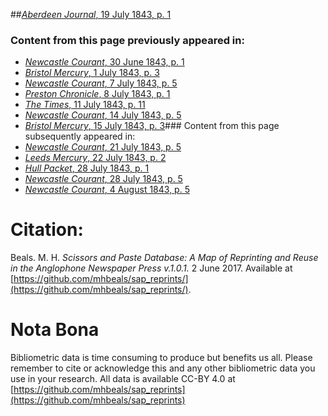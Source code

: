 ##[*Aberdeen Journal*, 19 July 1843, p. 1](https://mhbeals.github.io/sap_html/Aberdeen-Journal/Aberdeen-Journal-19-July-1843-p-1)

### Content from this page previously appeared in:
+ [*Newcastle Courant*, 30 June 1843, p. 1](https://mhbeals.github.io/sap_html/Newcastle-Courant/Newcastle-Courant-30-June-1843-p-1)
+ [*Bristol Mercury*, 1 July 1843, p. 3](https://mhbeals.github.io/sap_html/Bristol-Mercury/Bristol-Mercury-1-July-1843-p-3)
+ [*Newcastle Courant*, 7 July 1843, p. 5](https://mhbeals.github.io/sap_html/Newcastle-Courant/Newcastle-Courant-7-July-1843-p-5)
+ [*Preston Chronicle*, 8 July 1843, p. 1](https://mhbeals.github.io/sap_html/Preston-Chronicle/Preston-Chronicle-8-July-1843-p-1)
+ [*The Times*, 11 July 1843, p. 11](https://mhbeals.github.io/sap_html/The-Times/The-Times-11-July-1843-p-11)
+ [*Newcastle Courant*, 14 July 1843, p. 5](https://mhbeals.github.io/sap_html/Newcastle-Courant/Newcastle-Courant-14-July-1843-p-5)
+ [*Bristol Mercury*, 15 July 1843, p. 3](https://mhbeals.github.io/sap_html/Bristol-Mercury/Bristol-Mercury-15-July-1843-p-3)### Content from this page subsequently appeared in:
+ [*Newcastle Courant*, 21 July 1843, p. 5](https://mhbeals.github.io/sap_html/Newcastle-Courant/Newcastle-Courant-21-July-1843-p-5)
+ [*Leeds Mercury*, 22 July 1843, p. 2](https://mhbeals.github.io/sap_html/Leeds-Mercury/Leeds-Mercury-22-July-1843-p-2)
+ [*Hull Packet*, 28 July 1843, p. 1](https://mhbeals.github.io/sap_html/Hull-Packet/Hull-Packet-28-July-1843-p-1)
+ [*Newcastle Courant*, 28 July 1843, p. 5](https://mhbeals.github.io/sap_html/Newcastle-Courant/Newcastle-Courant-28-July-1843-p-5)
+ [*Newcastle Courant*, 4 August 1843, p. 5](https://mhbeals.github.io/sap_html/Newcastle-Courant/Newcastle-Courant-4-August-1843-p-5)
                    
# Citation: 

Beals. M. H. *Scissors and Paste Database: A Map of Reprinting and Reuse in the Anglophone Newspaper Press v.1.0.1.* 2 June 2017. Available at [https://github.com/mhbeals/sap_reprints/](https://github.com/mhbeals/sap_reprints/). 
                    
# Nota Bona

Bibliometric data is time consuming to produce but benefits us all. Please remember to cite or acknowledge this and any other bibliometric data you use in your research. All data is available CC-BY 4.0 at [https://github.com/mhbeals/sap_reprints](https://github.com/mhbeals/sap_reprints)